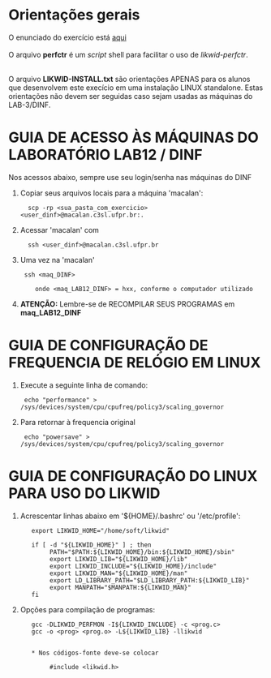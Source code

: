 <h1> Orientações gerais </h1>

O enunciado do exercício está <A HREF="https://moodle.c3sl.ufpr.br/mod/assign/view.php?id=47421">aqui</a>
<BR>
<BR>
O arquivo <B>perfctr</B> é um <I>script</I> shell para facilitar o uso de <I>likwid-perfctr</I>.
<BR><BR>

O arquivo <B>LIKWID-INSTALL.txt</B> são orientações APENAS para os alunos que desenvolvem este execício em uma instalação LINUX standalone. Estas orientações não devem ser seguidas caso sejam usadas as máquinas do LAB-3/DINF. 

<h1> GUIA DE ACESSO ÀS MÁQUINAS DO LABORATÓRIO LAB12 / DINF </h1>

Nos acessos abaixo, sempre use seu login/senha nas máquinas do DINF

<ol>
<LI> Copiar seus arquivos locais para a máquina 'macalan':

      scp -rp <sua_pasta_com_exercicio> <user_dinf>@macalan.c3sl.ufpr.br:.

<LI> Acessar 'macalan' com

      ssh <user_dinf>@macalan.c3sl.ufpr.br

<LI> Uma vez na 'macalan'

     ssh <maq_DINF>

        onde <maq_LAB12_DINF> = hxx, conforme o computador utilizado


<LI> <B>ATENÇÃO:</B> Lembre-se de RECOMPILAR SEUS PROGRAMAS em <B>maq_LAB12_DINF</B>
</ol>


<h1> GUIA DE CONFIGURAÇÃO DE FREQUENCIA DE RELÓGIO EM LINUX </h1>
<ol>
<LI> Execute a seguinte linha de comando:

     echo "performance" > /sys/devices/system/cpu/cpufreq/policy3/scaling_governor

<LI> Para retornar à frequencia original

     echo "powersave" > /sys/devices/system/cpu/cpufreq/policy3/scaling_governor
</ol>

<h1> GUIA DE CONFIGURAÇÃO DO LINUX PARA USO DO LIKWID </h1>
<ol>
<LI> Acrescentar linhas abaixo em '${HOME}/.bashrc' ou '/etc/profile':

       export LIKWID_HOME="/home/soft/likwid"
 
       if [ -d "${LIKWID_HOME}" ] ; then
	        PATH="$PATH:${LIKWID_HOME}/bin:${LIKWID_HOME}/sbin"
	        export LIKWID_LIB="${LIKWID_HOME}/lib"
	        export LIKWID_INCLUDE="${LIKWID_HOME}/include"
	        export LIKWID_MAN="${LIKWID_HOME}/man"
	        export LD_LIBRARY_PATH="$LD_LIBRARY_PATH:${LIKWID_LIB}"
	        export MANPATH="$MANPATH:${LIKWID_MAN}"
       fi
     

<LI> Opções para compilação de programas:

       gcc -DLIKWID_PERFMON -I${LIKWID_INCLUDE} -c <prog.c>
       gcc -o <prog> <prog.o> -L${LIKWID_LIB} -llikwid


       * Nos códigos-fonte deve-se colocar

            #include <likwid.h>

</OL>


